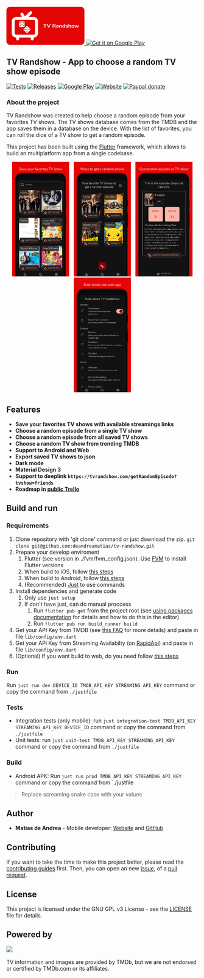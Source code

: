 <p>
  <a href="https://tvrandshow.com/">
    <img alt="TV Randshow website" src="./images/icon.png" height="100">
  </a>
  <a href='https://play.google.com/store/apps/details?id=deandrea.matias.tv_randshow&pcampaignid=pcampaignidMKT-Other-global-all-co-prtnr-py-PartBadge-Mar2515-1'>
    <img alt='Get it on Google Play' src='https://play.google.com/intl/en_us/badges/static/images/badges/en_badge_web_generic.png' height="100" />
  </a>
</p>

## TV Randshow - App to choose a random TV show episode

[![Tests](https://api.codemagic.io/apps/5ea04fef2173e4001d6d6c75/6210143b0b28f63215deee7d/status_badge.svg)](https://codemagic.io/apps/5ea04fef2173e4001d6d6c75/6210143b0b28f63215deee7d/latest_build)
[![Releases](https://img.shields.io/github/v/release/deandreamatias/tv-randshow)](https://github.com/deandreamatias/tv-randshow/releases)
[![Google Play](https://img.shields.io/badge/google--play-Google--Play-green?label=App)](https://play.google.com/store/apps/details?id=deandrea.matias.tv_randshow)
[![Website](https://img.shields.io/website?up_message=online&url=https%3A%2F%2Ftvrandshow.com%2F)](https://tvrandshow.com/)
[![Paypal donate](https://img.shields.io/badge/paypal-donate-blue)](https://www.paypal.com/donate/?hosted_button_id=QWL5BXSRLCUJJ)

### About the project

TV Randshow was created to help choose a random episode from your favorites TV shows.
The TV shows database comes from the TMDB and the app saves them in a database on the device. With the list of favorites, you can roll the dice of a TV show to get a random episode.

This project has been built using the [Flutter](https://flutter.dev/) framework, which allows to build an multiplatform app from a single codebase.

<p align="center">
  <img src="./images/search.png" width="150" hspace="4">
  <img src="./images/favs.png" width="150" hspace="4">
  <img src="./images/result.png" width="150" hspace="4">
  <img src="./images/info.png" width="150" hspace="4">
</p>

## Features

- **Save your favorites TV shows with available streamings links**
- **Choose a random episode from a single TV show**
- **Choose a random episode from all saved TV shows**
- **Choose a random TV show from trending TMDB**
- **Support to Android and Web**
- **Export saved TV shows to json**
- **Dark mode**
- **Material Design 3**
- **Support to deeplink `https://tvrandshow.com/getRandomEpisode?tvshow=friends`**
- **Roadmap in [public Trello](https://trello.com/b/ib0jdUzK)**

## Build and run

### Requirements

1. Clone repository with 'git clone' command or just download the zip. `git clone git@github.com:deandreamatias/tv-randshow.git`
2. Prepare your develop enviroment
   1. Flutter (see version in ./fvm/fvm_config.json). Use [FVM](https://fvm.app/docs/getting_started/installation) to install Flutter versions
   2. When build to iOS, follow [this steps](https://docs.flutter.dev/get-started/install/macos#install-xcode)
   3. When build to Android, follow [this steps](https://docs.flutter.dev/get-started/install/macos#install-android-studio)
   4. (Recommended) [Just](https://github.com/casey/just) to use commands
3. Install dependencies and generate code
   1. Only use `just setup`
   2. If don't have just, can do manual proccess
      1. Run `flutter pub get` from the project root (see [using packages documentation](https://flutter.dev/docs/development/packages-and-plugins/using-packages#adding-a-package-dependency-to-an-app) for details and how to do this in the editor).
      2. Run `flutter pub run build_runner build`
4. Get your API Key from TMDB (see [this FAQ](https://www.themoviedb.org/faq/api) for more details) and paste in file `lib/config/env.dart`
5. Get your APi Key from Streaming Availabilty (on [RapidApi](https://rapidapi.com/movie-of-the-night-movie-of-the-night-default/api/streaming-availability)) and paste in file `lib/config/env.dart`
6. (Optional) If you want build to web, do you need follow [this steps](https://flutter.dev/docs/get-started/web)

### Run

Run `just run dev DEVICE_ID TMDB_API_KEY STREAMING_API_KEY` command or copy the command from `./justfile`

### Tests

- Integration tests (only mobile): run `just integration-test TMDB_API_KEY STREAMING_API_KEY DEVICE_ID` command or copy the command from `./justfile`
- Unit tests: run `just unit-test TMDB_API_KEY STREAMING_API_KEY` command or copy the command from `./justfile`

### Build

- Android APK: Run `just run prod TMDB_API_KEY STREAMING_API_KEY` command or copy the command from `./justfile

> Replace screaming snake case with your values
## Author

- **Matias de Andrea** - Mobile developer: [Website](https://deandreamatias.com) and [GitHub](https://github.com/deandreamatias)

## Contributing

If you want to take the time to make this project better, please read the [contributing guides](https://github.com/deandreamatias/tv-randshow/blob/master/CONTRIBUTING.md) first. Then, you can open an new [issue](https://github.com/deandreamatias/tv-randshow/issues/new/choose), of a [pull request](https://github.com/deandreamatias/tv-randshow/compare).

## License

This project is licensed under the GNU GPL v3 License - see the [LICENSE](LICENSE) file for details.

## Powered by

<img src="https://www.themoviedb.org/assets/2/v4/logos/v2/blue_long_2-9665a76b1ae401a510ec1e0ca40ddcb3b0cfe45f1d51b77a308fea0845885648.svg" width="200">

TV information and images are provided by TMDb, but we are not endorsed or certified by TMDb.com or its affiliates.
